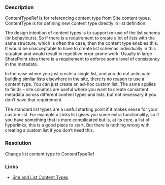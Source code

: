 ﻿---
Title: Avoid list content types
FileName: resp515201.html
---
### Description
ContentTypeRef is for referencing content type from Site content types.
ContentType is for defining new content type directly in list definition.

The design intention of content types is to support re-use of the list schema (or behaviours). So if there is a requirement to create a lot of lists with the same structure, which is often the case, then the content type enables this. It would be unacceptable to have to create list schemas individually in this situation and would result in repetitive error-prone work. Usually in large SharePoint sites there is a requirement to enforce some level of consistency in the metadata.

In the case where you just create a single list, and you do not anticipate building similar lists elsewhere in the site, there is no reason to use a content type. You can just create an ad-hoc custom list. The same applies to fields – site columns are useful where you want to create consistent metadata across different content types and lists, but not necessary if you don’t have that requirement.

The standard list types are a useful starting point if it makes sense for your custom list. For example a Links list gives you some extra functionality, so if you have something that is more complicated but is, at its core, a list of hyperlinks, this is a good place to start. But there is nothing wrong with creating a custom list if you don’t need this.

### Resolution
Change list content type to ContentTypeRef

<a href="_samples/AvoidListContentTypes-CorrectContentTypesInList.sample-ref"></a>

### Links
- [Site and List Content Types](https://msdn.microsoft.com/en-us/library/office/ms463016(v=office.14).aspx)

